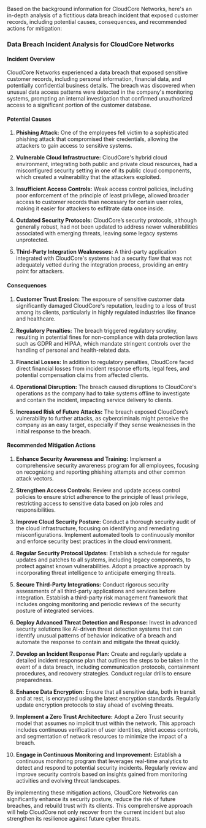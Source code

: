 Based on the background information for CloudCore Networks, here's an in-depth analysis of a fictitious data breach incident that exposed customer records, including potential causes, consequences, and recommended actions for mitigation:

### **Data Breach Incident Analysis for CloudCore Networks**

#### **Incident Overview**
CloudCore Networks experienced a data breach that exposed sensitive customer records, including personal information, financial data, and potentially confidential business details. The breach was discovered when unusual data access patterns were detected in the company's monitoring systems, prompting an internal investigation that confirmed unauthorized access to a significant portion of the customer database.

#### **Potential Causes**
1. **Phishing Attack:** One of the employees fell victim to a sophisticated phishing attack that compromised their credentials, allowing the attackers to gain access to sensitive systems.
   
2. **Vulnerable Cloud Infrastructure:** CloudCore's hybrid cloud environment, integrating both public and private cloud resources, had a misconfigured security setting in one of its public cloud components, which created a vulnerability that the attackers exploited.

3. **Insufficient Access Controls:** Weak access control policies, including poor enforcement of the principle of least privilege, allowed broader access to customer records than necessary for certain user roles, making it easier for attackers to exfiltrate data once inside.

4. **Outdated Security Protocols:** CloudCore’s security protocols, although generally robust, had not been updated to address newer vulnerabilities associated with emerging threats, leaving some legacy systems unprotected.

5. **Third-Party Integration Weaknesses:** A third-party application integrated with CloudCore's systems had a security flaw that was not adequately vetted during the integration process, providing an entry point for attackers.

#### **Consequences**
1. **Customer Trust Erosion:** The exposure of sensitive customer data significantly damaged CloudCore's reputation, leading to a loss of trust among its clients, particularly in highly regulated industries like finance and healthcare.

2. **Regulatory Penalties:** The breach triggered regulatory scrutiny, resulting in potential fines for non-compliance with data protection laws such as GDPR and HIPAA, which mandate stringent controls over the handling of personal and health-related data.

3. **Financial Losses:** In addition to regulatory penalties, CloudCore faced direct financial losses from incident response efforts, legal fees, and potential compensation claims from affected clients.

4. **Operational Disruption:** The breach caused disruptions to CloudCore's operations as the company had to take systems offline to investigate and contain the incident, impacting service delivery to clients.

5. **Increased Risk of Future Attacks:** The breach exposed CloudCore’s vulnerability to further attacks, as cybercriminals might perceive the company as an easy target, especially if they sense weaknesses in the initial response to the breach.

#### **Recommended Mitigation Actions**
1. **Enhance Security Awareness and Training:** Implement a comprehensive security awareness program for all employees, focusing on recognizing and reporting phishing attempts and other common attack vectors.

2. **Strengthen Access Controls:** Review and update access control policies to ensure strict adherence to the principle of least privilege, restricting access to sensitive data based on job roles and responsibilities.

3. **Improve Cloud Security Posture:** Conduct a thorough security audit of the cloud infrastructure, focusing on identifying and remediating misconfigurations. Implement automated tools to continuously monitor and enforce security best practices in the cloud environment.

4. **Regular Security Protocol Updates:** Establish a schedule for regular updates and patches to all systems, including legacy components, to protect against known vulnerabilities. Adopt a proactive approach by incorporating threat intelligence to anticipate emerging threats.

5. **Secure Third-Party Integrations:** Conduct rigorous security assessments of all third-party applications and services before integration. Establish a third-party risk management framework that includes ongoing monitoring and periodic reviews of the security posture of integrated services.

6. **Deploy Advanced Threat Detection and Response:** Invest in advanced security solutions like AI-driven threat detection systems that can identify unusual patterns of behavior indicative of a breach and automate the response to contain and mitigate the threat quickly.

7. **Develop an Incident Response Plan:** Create and regularly update a detailed incident response plan that outlines the steps to be taken in the event of a data breach, including communication protocols, containment procedures, and recovery strategies. Conduct regular drills to ensure preparedness.

8. **Enhance Data Encryption:** Ensure that all sensitive data, both in transit and at rest, is encrypted using the latest encryption standards. Regularly update encryption protocols to stay ahead of evolving threats.

9. **Implement a Zero Trust Architecture:** Adopt a Zero Trust security model that assumes no implicit trust within the network. This approach includes continuous verification of user identities, strict access controls, and segmentation of network resources to minimize the impact of a breach.

10. **Engage in Continuous Monitoring and Improvement:** Establish a continuous monitoring program that leverages real-time analytics to detect and respond to potential security incidents. Regularly review and improve security controls based on insights gained from monitoring activities and evolving threat landscapes.

By implementing these mitigation actions, CloudCore Networks can significantly enhance its security posture, reduce the risk of future breaches, and rebuild trust with its clients. This comprehensive approach will help CloudCore not only recover from the current incident but also strengthen its resilience against future cyber threats.